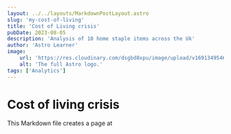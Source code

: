 ```yaml
---
layout: ../../layouts/MarkdownPostLayout.astro
slug: 'my-cost-of-living'
title: 'Cost of Living crisis'
pubDate: 2023-08-05
description: 'Analysis of 10 home staple items across the Uk'
author: 'Astro Learner'
image:
    url: 'https://res.cloudinary.com/dsgbd8xpu/image/upload/v1691349546/cld-sample-5.jpg'
    alt: 'The full Astro logo.'
tags: ['Analytics']
---
```


# Cost of living crisis


This Markdown file creates a page at 

